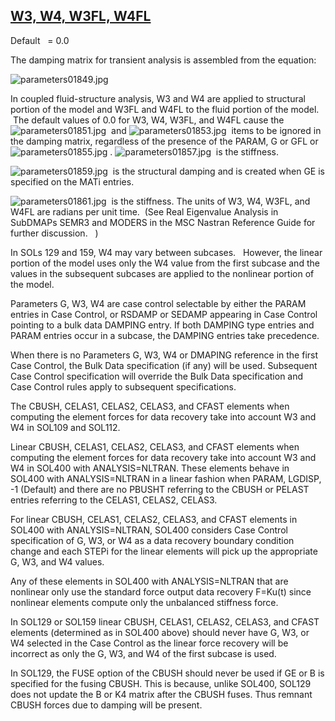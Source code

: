 ## [W3, W4, W3FL, W4FL](https://help.hexagonmi.com/bundle/MSC_Nastran_2022.4/page/Nastran_Combined_Book/qrg/parameters/TOC.W3.W4.W3FL.W4FL.xhtml)

Default    = 0.0

The damping matrix for transient analysis is assembled from the equation:

![parameters01849.jpg](https://help-be.hexagonmi.com/bundle/MSC_Nastran_2022.4/page/Nastran_Combined_Book/qrg/parameters/../../../assets/parameters01849.jpg?_LANG=enus)  

In coupled fluid-structure analysis, W3 and W4 are applied to structural portion of the model and W3FL and W4FL to the fluid portion of the model.  The default values of 0.0 for W3, W4, W3FL, and W4FL cause the  ![parameters01851.jpg](https://help-be.hexagonmi.com/bundle/MSC_Nastran_2022.4/page/Nastran_Combined_Book/qrg/parameters/../../../assets/parameters01851.jpg?_LANG=enus)  and  ![parameters01853.jpg](https://help-be.hexagonmi.com/bundle/MSC_Nastran_2022.4/page/Nastran_Combined_Book/qrg/parameters/../../../assets/parameters01853.jpg?_LANG=enus)  items to be ignored in the damping matrix, regardless of the presence of the PARAM, G or GFL or  ![parameters01855.jpg](https://help-be.hexagonmi.com/bundle/MSC_Nastran_2022.4/page/Nastran_Combined_Book/qrg/parameters/../../../assets/parameters01855.jpg?_LANG=enus) .  ![parameters01857.jpg](https://help-be.hexagonmi.com/bundle/MSC_Nastran_2022.4/page/Nastran_Combined_Book/qrg/parameters/../../../assets/parameters01857.jpg?_LANG=enus)  is the stiffness.

![parameters01859.jpg](https://help-be.hexagonmi.com/bundle/MSC_Nastran_2022.4/page/Nastran_Combined_Book/qrg/parameters/../../../assets/parameters01859.jpg?_LANG=enus)  is the structural damping and is created when GE is specified on the MATi entries.

![parameters01861.jpg](https://help-be.hexagonmi.com/bundle/MSC_Nastran_2022.4/page/Nastran_Combined_Book/qrg/parameters/../../../assets/parameters01861.jpg?_LANG=enus)  is the stiffness. The units of W3, W4, W3FL, and W4FL are radians per unit time.  (See  Real Eigenvalue Analysis in SubDMAPs SEMR3 and MODERS   in the MSC Nastran Reference Guide for further discussion.   )

In SOLs 129 and 159, W4 may vary between subcases.   However, the linear portion of the model uses only the W4 value from the first subcase and the values in the subsequent subcases are applied to the nonlinear portion of the model.

Parameters G, W3, W4 are case control selectable by either the PARAM entries in Case Control, or RSDAMP or SEDAMP appearing in Case Control pointing to a bulk data DAMPING entry. If both DAMPING type entries and PARAM entries occur in a subcase, the DAMPING entries take precedence.

When there is no Parameters G, W3, W4 or DMAPING reference in the first Case Control, the Bulk Data specification (if any) will be used. Subsequent Case Control specification will override the Bulk Data specification and Case Control rules apply to subsequent specifications.

The CBUSH, CELAS1, CELAS2, CELAS3, and CFAST elements when computing the element forces for data recovery take into account W3 and W4 in SOL109 and SOL112.

Linear CBUSH, CELAS1, CELAS2, CELAS3, and CFAST elements when computing the element forces for data recovery take into account W3 and W4 in SOL400 with ANALYSIS=NLTRAN. These elements behave in SOL400 with ANALYSIS=NLTRAN in a linear fashion when PARAM, LGDISP, -1 (Default) and there are no PBUSHT referring to the CBUSH or PELAST entries referring to the CELAS1, CELAS2, CELAS3.

For linear CBUSH, CELAS1, CELAS2, CELAS3, and CFAST elements in SOL400 with ANALYSIS=NLTRAN, SOL400 considers Case Control specification of G, W3, or W4 as a data recovery boundary condition change and each STEPi for the linear elements will pick up the appropriate G, W3, and W4 values.

Any of these elements in SOL400 with ANALYSIS=NLTRAN that are nonlinear only use the standard force output data recovery F=Ku(t) since nonlinear elements compute only the unbalanced stiffness force.

In SOL129 or SOL159 linear CBUSH, CELAS1, CELAS2, CELAS3, and CFAST elements (determined as in SOL400 above) should never have G, W3, or W4 selected in the Case Control as the linear force recovery will be incorrect as only the G, W3, and W4 of the first subcase is used.

In SOL129, the FUSE option of the CBUSH should never be used if GE or B is specified for the fusing CBUSH. This is because, unlike SOL400, SOL129 does not update the B or K4 matrix after the CBUSH fuses. Thus remnant CBUSH forces due to damping will be present.

